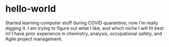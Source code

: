 # hello-world

Started learning computer stuff during COVID quarantine, now I'm really digging it. I am trying to figure out what I like, and which niche I will fit best in! I have prior experience in chemistry, analysis, occupational safety, and Agile project management.
